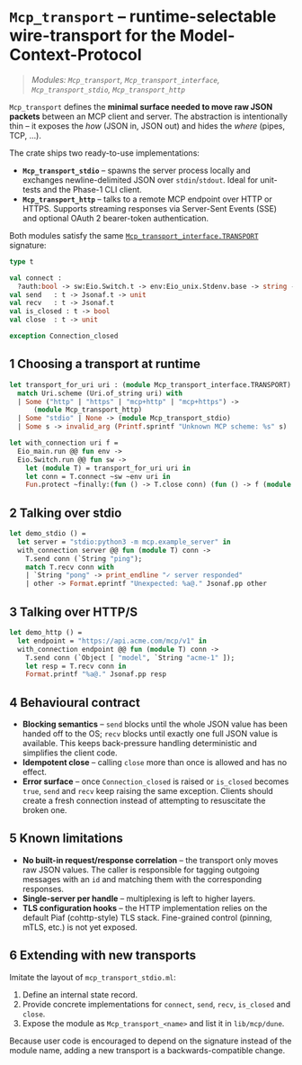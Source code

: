 # `Mcp_transport` – runtime-selectable wire-transport for the Model-Context-Protocol

> _Modules: `Mcp_transport`, `Mcp_transport_interface`, `Mcp_transport_stdio`, `Mcp_transport_http`_

`Mcp_transport` defines the **minimal surface needed to move raw JSON packets**
between an MCP client and server.  The abstraction is intentionally thin – it
exposes the *how* (JSON in, JSON out) and hides the *where* (pipes, TCP, …).

The crate ships two ready-to-use implementations:

* **`Mcp_transport_stdio`** – spawns the server process locally and exchanges
  newline-delimited JSON over `stdin`/`stdout`.  Ideal for unit-tests and the
  Phase-1 CLI client.
* **`Mcp_transport_http`** – talks to a remote MCP endpoint over HTTP or HTTPS.
  Supports streaming responses via Server-Sent Events (SSE) and optional OAuth
  2 bearer-token authentication.

Both modules satisfy the same
[`Mcp_transport_interface.TRANSPORT`](./mcp_transport_interface.mli) signature:

```ocaml
type t

val connect :
  ?auth:bool -> sw:Eio.Switch.t -> env:Eio_unix.Stdenv.base -> string -> t
val send   : t -> Jsonaf.t -> unit
val recv   : t -> Jsonaf.t
val is_closed : t -> bool
val close  : t -> unit

exception Connection_closed
```

## 1  Choosing a transport at runtime

```ocaml
let transport_for_uri uri : (module Mcp_transport_interface.TRANSPORT) =
  match Uri.scheme (Uri.of_string uri) with
  | Some ("http" | "https" | "mcp+http" | "mcp+https") ->
      (module Mcp_transport_http)
  | Some "stdio" | None -> (module Mcp_transport_stdio)
  | Some s -> invalid_arg (Printf.sprintf "Unknown MCP scheme: %s" s)

let with_connection uri f =
  Eio_main.run @@ fun env ->
  Eio.Switch.run @@ fun sw ->
    let (module T) = transport_for_uri uri in
    let conn = T.connect ~sw ~env uri in
    Fun.protect ~finally:(fun () -> T.close conn) (fun () -> f (module T) conn)
```

## 2  Talking over stdio

```ocaml
let demo_stdio () =
  let server = "stdio:python3 -m mcp.example_server" in
  with_connection server @@ fun (module T) conn ->
    T.send conn (`String "ping");
    match T.recv conn with
    | `String "pong" -> print_endline "✓ server responded"
    | other -> Format.eprintf "Unexpected: %a@." Jsonaf.pp other
```

## 3  Talking over HTTP/S

```ocaml
let demo_http () =
  let endpoint = "https://api.acme.com/mcp/v1" in
  with_connection endpoint @@ fun (module T) conn ->
    T.send conn (`Object [ "model", `String "acme-1" ]);
    let resp = T.recv conn in
    Format.printf "%a@." Jsonaf.pp resp
```

## 4  Behavioural contract

* **Blocking semantics** – `send` blocks until the whole JSON value has been
  handed off to the OS; `recv` blocks until exactly one full JSON value is
  available.  This keeps back-pressure handling deterministic and simplifies
  the client code.
* **Idempotent close** – calling `close` more than once is allowed and has no
  effect.
* **Error surface** – once `Connection_closed` is raised or `is_closed`
  becomes `true`, `send` and `recv` keep raising the same exception.  Clients
  should create a fresh connection instead of attempting to resuscitate the
  broken one.

## 5  Known limitations

* **No built-in request/response correlation** – the transport only moves raw
  JSON values.  The caller is responsible for tagging outgoing messages with
  an `id` and matching them with the corresponding responses.
* **Single-server per handle** – multiplexing is left to higher layers.
* **TLS configuration hooks** – the HTTP implementation relies on the default
  Piaf (cohttp-style) TLS stack.  Fine-grained control (pinning, mTLS, etc.)
  is not yet exposed.

## 6  Extending with new transports

Imitate the layout of `mcp_transport_stdio.ml`:

1. Define an internal state record.
2. Provide concrete implementations for `connect`, `send`, `recv`, `is_closed`
   and `close`.
3. Expose the module as `Mcp_transport_<name>` and list it in
   `lib/mcp/dune`.

Because user code is encouraged to depend on the signature instead of the
module name, adding a new transport is a backwards-compatible change.

